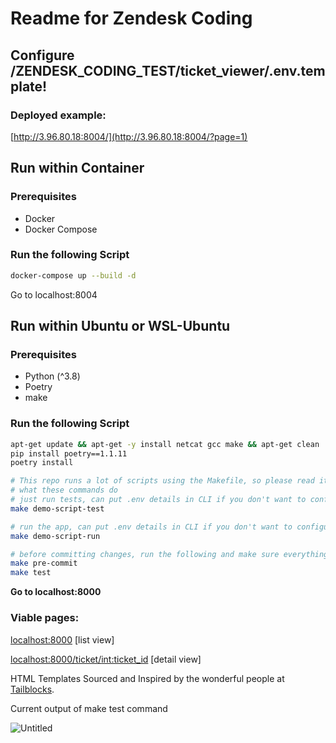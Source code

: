# Readme for Zendesk Coding

## Configure /ZENDESK_CODING_TEST/ticket_viewer/.env.template!

### Deployed example:

[http://3.96.80.18:8004/](http://3.96.80.18:8004/?page=1)

## Run within Container

### Prerequisites

- Docker
- Docker Compose

### Run the following Script

```bash
docker-compose up --build -d
```

Go to localhost:8004

## Run within Ubuntu or WSL-Ubuntu

### Prerequisites

- Python (^3.8)
- Poetry
- make

### Run the following Script

```bash
apt-get update && apt-get -y install netcat gcc make && apt-get clean
pip install poetry==1.1.11
poetry install

# This repo runs a lot of scripts using the Makefile, so please read it to understand 
# what these commands do
# just run tests, can put .env details in CLI if you don't want to configure it.
make demo-script-test

# run the app, can put .env details in CLI if you don't want to configure it.
make demo-script-run

# before committing changes, run the following and make sure everything passes
make pre-commit
make test
```

**Go to localhost:8000**

### Viable pages:

[localhost:8000](http://localhost:8000) [list view]

[localhost:8000/ticket/<int:ticket_id>](http://localhost:8000/ticket/<int:ticket_id>) [detail view]

HTML Templates Sourced and Inspired by the wonderful people at [Tailblocks](https://web.archive.org/web/20211115132515/https://tailblocks.cc/).

Current output of make test command

![Untitled](Readme%20for%20Zendesk%20Coding%20ccdc0c1fed584c07ab08111f0fe49b3f/Untitled.png)

```bash

```